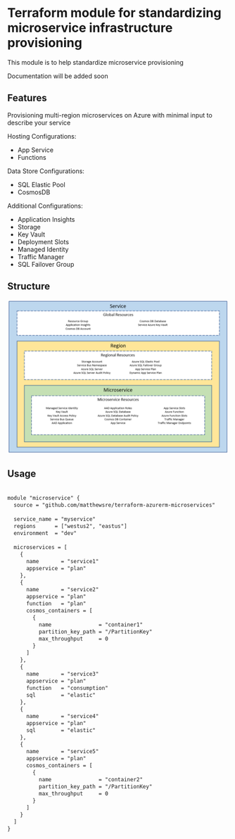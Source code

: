 # Terraform module for standardizing microservice infrastructure provisioning

This module is to help standardize microservice provisioning

Documentation will be added soon

## Features

Provisioning multi-region microservices on Azure with minimal input to describe your service

Hosting Configurations:
* App Service
* Functions

Data Store Configurations:
* SQL Elastic Pool
* CosmosDB

Additional Configurations:
* Application Insights
* Storage
* Key Vault
* Deployment Slots
* Managed Identity
* Traffic Manager
* SQL Failover Group

## Structure

![architecture](documentation/microservice-architecture.PNG)

## Usage

```hcl

module "microservice" {
  source = "github.com/matthewsre/terraform-azurerm-microservices"

  service_name = "myservice"
  regions      = ["westus2", "eastus"]
  environment  = "dev"

  microservices = [
    {
      name       = "service1"
      appservice = "plan"
    },
    {
      name       = "service2"
      appservice = "plan"
      function   = "plan"
      cosmos_containers = [
        {
          name               = "container1"
          partition_key_path = "/PartitionKey"
          max_throughput     = 0
        }
      ]
    },
    {
      name       = "service3"
      appservice = "plan"
      function   = "consumption"
      sql        = "elastic"
    },
    {
      name       = "service4"
      appservice = "plan"
      sql        = "elastic"
    },
    {
      name       = "service5"
      appservice = "plan"
      cosmos_containers = [
        {
          name               = "container2"
          partition_key_path = "/PartitionKey"
          max_throughput     = 0
        }
      ]
    }
  ]
}

```
